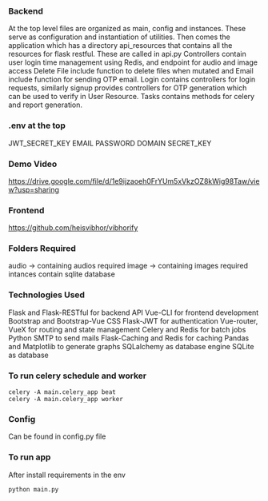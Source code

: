 ### Backend

At the top level files are organized as main, config and instances. These serve as configuration and instantiation of utilities.
Then comes the application which has a directory api_resources that contains all the resources for flask restful. These are called in api.py
Controllers contain user login time management using Redis, and endpoint for audio and image access
Delete File include function to delete files when mutated and Email include function for sending OTP email.
Login contains controllers for login requests, similarly signup provides controllers for OTP generation which can be used to verify in User Resource.
Tasks contains methods for celery and report generation.


### .env at the top
JWT_SECRET_KEY
EMAIL
PASSWORD
DOMAIN
SECRET_KEY


### Demo Video
https://drive.google.com/file/d/1e9ijzaoeh0FrYUm5xVkzOZ8kWig98Taw/view?usp=sharing

### Frontend 
https://github.com/heisvibhor/vibhorify

### Folders Required
audio -> containing audios required
image -> containing images required
intances contain sqlite database

### Technologies Used

Flask and Flask-RESTful for backend API
Vue-CLI for frontend development
Bootstrap and Bootstrap-Vue CSS
Flask-JWT for authentication
Vue-router, VueX for routing and state management
Celery and Redis for batch jobs
Python SMTP to send mails
Flask-Caching and Redis for caching
Pandas and Matplotlib to generate graphs
SQLalchemy as database engine
SQLite as database


### To run celery schedule and worker
```
celery -A main.celery_app beat
celery -A main.celery_app worker
```

### Config
Can be found in config.py file

### To run app
After install requirements in the env
```
python main.py
```